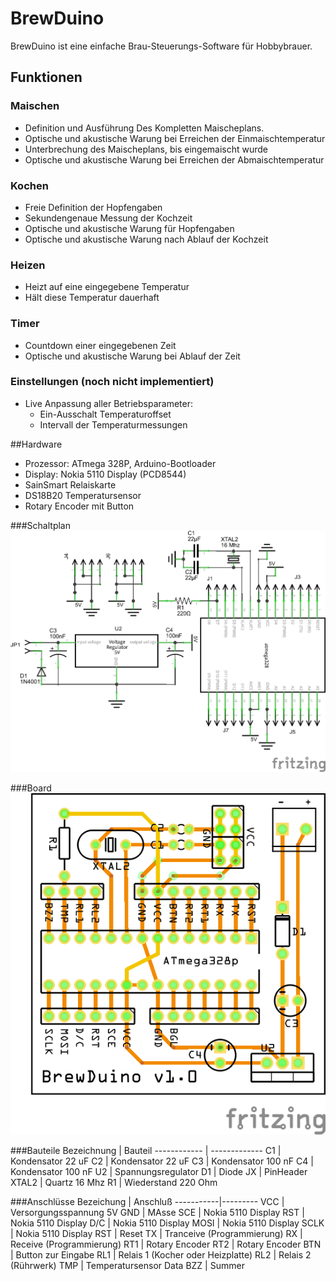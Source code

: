 # BrewDuino
BrewDuino ist eine einfache Brau-Steuerungs-Software für Hobbybrauer.

## Funktionen

### Maischen
* Definition und Ausführung Des Kompletten Maischeplans.
* Optische und akustische Warung bei Erreichen der Einmaischtemperatur
* Unterbrechung des Maischeplans, bis eingemaischt wurde
* Optische und akustische Warung bei Erreichen der Abmaischtemperatur

### Kochen
* Freie Definition der Hopfengaben
* Sekundengenaue Messung der Kochzeit
* Optische und akustische Warung für Hopfengaben
* Optische und akustische Warung nach Ablauf der Kochzeit

### Heizen
* Heizt auf eine eingegebene Temperatur
* Hält diese Temperatur dauerhaft

### Timer
* Countdown einer eingegebenen Zeit
* Optische und akustische Warung bei Ablauf der Zeit

### Einstellungen (noch nicht implementiert)
* Live Anpassung aller Betriebsparameter:
  * Ein-Ausschalt Temperaturoffset
  * Intervall der Temperaturmessungen

##Hardware
* Prozessor: ATmega 328P, Arduino-Bootloader
* Display: Nokia 5110 Display (PCD8544)
* SainSmart Relaiskarte
* DS18B20 Temperatursensor
* Rotary Encoder mit Button
 
###Schaltplan
![Schaltplan](/Hardware/BrewDuino_Schaltplan.png)

###Board
![PCB](/Hardware/BrewDuino_Leiterplatte.png)

###Bauteile
Bezeichnung | Bauteil
------------ | -------------
C1 | Kondensator 22 uF
C2 | Kondensator 22 uF
C3 | Kondensator 100 nF
C4 | Kondensator 100 nF
U2 | Spannungsregulator
D1 | Diode
JX | PinHeader
XTAL2 | Quartz 16 Mhz
R1 | Wiederstand 220 Ohm

###Anschlüsse
Bezeichung | Anschluß
-----------|---------
VCC  | Versorgungsspannung 5V
GND  | MAsse
SCE  | Nokia 5110 Display
RST  | Nokia 5110 Display
D/C  | Nokia 5110 Display
MOSI | Nokia 5110 Display
SCLK | Nokia 5110 Display
RST  | Reset
TX   | Tranceive (Programmierung)
RX   | Receive (Programmierung)
RT1  | Rotary Encoder
RT2  | Rotary Encoder
BTN  | Button zur Eingabe
RL1  | Relais 1 (Kocher oder Heizplatte)
RL2  | Relais 2 (Rührwerk)
TMP  | Temperatursensor Data
BZZ  | Summer
